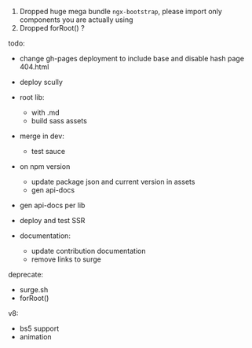 1. Dropped huge mega bundle `ngx-bootstrap`, please import only components you are actually using
2. Dropped forRoot() ?

todo:
- change gh-pages deployment to include base and disable hash page 404.html
- deploy scully
  
- root lib:
  - with .md
  - build sass assets
- merge in dev:
  - test sauce
- on npm version
  - update package json and current version in assets 
  - gen api-docs
- gen api-docs per lib
- deploy and test SSR
  
- documentation:
  - update contribution documentation
  - remove links to surge

deprecate:
- surge.sh
- forRoot()

v8:
- bs5 support
- animation
